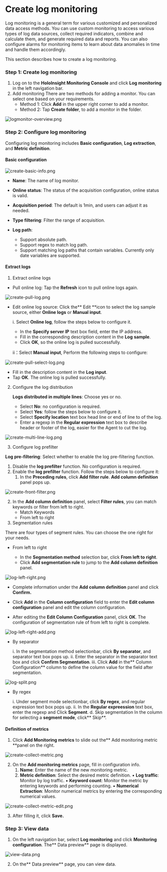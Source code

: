 # Create log monitoring

Log monitoring is a general term for various customized and personalized data access methods. 
You can use custom monitoring to access various types of log data sources, collect required indicators, 
combine and calculate them, and generate required data and reports. You can also configure alarms for monitoring items 
to learn about data anomalies in time and handle them accordingly. 

This section describes how to create a log monitoring.

### Step 1: Create log monitoring
1. Log on to the **HoloInsight Monitoring Console** and click **Log monitoring** in the left navigation bar.
2.  Add monitoring
    There are two methods for adding a monitor. You can select one based on your requirements.
    - Method 1: Click **Add** in the upper right corner to add a monitor.
    - Method 2:  Tap **Create folder**, to add a monitor in the folder.

![logmonitor-overview.png](https://github.com/traas-stack/holoinsight-docs/raw/main/docs/src/resources/images/user-guide/logmonitor/logmonitor-overview.png)
### Step 2: Configure log monitoring
Configuring log monitoring includes **Basic configuration**, **Log extraction**, and **Metric definition**.
#### Basic configuration
![create-basic-info.png](https://github.com/traas-stack/holoinsight-docs/raw/main/docs/src/resources/images/user-guide/logmonitor/create-basic-info.png)

- **Name**: The name of log monitor.
- **Online status**: The status of the acquisition configuration, online status is valid.
- **Acquisition period**: The default is 1min, and users can adjust it as needed.
- **Type filtering**: Filter the range of acquisition.
- **Log path**:

  - Support absolute path.
  - Support regex to match log path.
  - Support matching log paths that contain variables. Currently only date variables are supported.
#### Extract logs

1. Extract online logs
- Pull online log: Tap the **Refresh** icon to pull online logs again. 

![create-pull-log.png](https://github.com/traas-stack/holoinsight-docs/raw/main/docs/src/resources/images/user-guide/logmonitor/create-pull-log.png)
- Edit online log source: Click the** Edit **icon to select the log sample source, either **Online logs** or **Manual input**.

    i. Select **Online log**, follow the steps below to configure it.
    - In the **Specify server** **IP** text box field, enter the IP address.
    - Fill in the corresponding description content in the **Log** **sample**.
    - Click **OK**, so the online log is pulled successfully.  
    
    ii：Select **Manual input**, Perform the following steps to configure:

![create-pull-select-log.png](https://github.com/traas-stack/holoinsight-docs/raw/main/docs/src/resources/images/user-guide/logmonitor/create-pull-select-log.png)

- Fill in the description content in the **Log input**.
- Tap **OK**. The online log is pulled successfully.

2. Configure the log distribution

   **Logs distributed in multiple lines**: Choose yes or no. 
   - Select **No**: no configuration is required. 
   - Select **Yes**: follow the steps below to configure it. 
   - Select **Specify location** text box head line or end of line to of the log. 
   - Enter a regexp in the **Regular expression** text box to describe header or footer of the log, easier for the Agent to cut the log.
   
![create-multi-line-log.png](https://github.com/traas-stack/holoinsight-docs/raw/main/docs/src/resources/images/user-guide/logmonitor/create-multi-line-log.png)

3. Configure log prefilter

**Log pre-filtering**: Select whether to enable the log pre-filtering function.

1. Disable the **log prefilter** function. No configuration is required.
2. Enable the **log prefilter** function. Follow the steps below to configure it:
    1. In the **Preceding rules**, click **Add filter rule**.  **Add column definition** panel pops up.

![create-front-filter.png](https://github.com/traas-stack/holoinsight-docs/raw/main/docs/src/resources/images/user-guide/logmonitor/create-front-filter.png)

   2. In the **Add column definition** panel, select **Filter rules**, you can match keywords or filter from left to right.
      - Match Keywords
      - From left to right
4. Segmentation rules

There are four types of segment rules. You can choose the one right for your needs.

- From left to right

  - In the **Segmentation method** selection bar, click **From left to right**.
  - Click **Add segmentation rule** to jump to the **Add column definition** panel.
 
![log-left-right.png](https://github.com/traas-stack/holoinsight-docs/raw/main/docs/src/resources/images/user-guide/logmonitor/log-left-right.png)

  - Complete information under the **Add column definition** panel and click **Confirm.**

  - Click **Add** in the **Column configuration** field to enter the **Edit column configuration** panel and edit the column configuration.

  - After editing the **Edit Column Configuration** panel, click **OK**. The configuration of segmentation rule of from left to right is complete.

![log-left-right-add.png](https://github.com/traas-stack/holoinsight-docs/raw/main/docs/src/resources/images/user-guide/logmonitor/log-left-right-add.png)

- By separator

  i. In the segmentation method selectionbar, click **By separator**, and separator text box pops up.
  ⅱ. Enter the separator in the separator text box and click **Confirm Segmentation**.
  ⅲ. Click **Add** in the** Column Configuration** column to define the column value for the field after segmentation.
  
![log-split.png](https://github.com/traas-stack/holoinsight-docs/raw/main/docs/src/resources/images/user-guide/logmonitor/log-split.png)

- By regex

  i. Under segment mode selectionbar, click **By regex**, and regular expression text box pops up.
  ⅱ. In the **Regular expreession** text box, enter the regexp and Click **Segment**.
  d. Skip segmentation
  In the column for selecting a **segment mode**, click** Skip**.
#### Definition of metrics

1. Click **Add Monitoring metrics** to slide out the** Add monitoring metric **panel on the right.

![create-collect-metric.png](https://github.com/traas-stack/holoinsight-docs/raw/main/docs/src/resources/images/user-guide/logmonitor/create-collect-metric.png)

2. On the **Add monitoring metrics** page, fill in configuration info.
    1. **Name**: Enter the name of the new monitoring metric.
    2. **Metric definition**: Select the desired metric definition.
       ▪ **Log traffic**: Monitor by log traffic. 
       ▪ **Keyword count**: Monitor the metric by entering keywords and performing counting. 
       ▪ **Numerical Extraction**: Monitor numerical metrics by entering the corresponding numerical values.
    
![create-collect-metric-edit.png](https://github.com/traas-stack/holoinsight-docs/raw/main/docs/src/resources/images/user-guide/logmonitor/create-collect-metric-edit.png)

3. After filling it, click **Save.**
### Step 3: View data

1. On the left navigation bar, select **Log monitoring** and click **Monitoring configuration**. The** Data preview** page is displayed.

![view-data.png](https://github.com/traas-stack/holoinsight-docs/raw/main/docs/src/resources/images/user-guide/logmonitor/view-data.png)

2. On the** Data preview** page, you can view data.